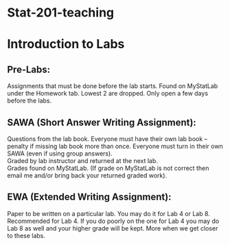 # Stat-201-teaching

# Introduction to Labs

## Pre-Labs:
Assignments that must be done before the lab starts. 
Found on MyStatLab under the Homework tab.
Lowest 2 are dropped.
Only open a few days before the labs.
## SAWA (Short Answer Writing Assignment):
Questions from the lab book.
Everyone must have their own lab book – penalty if missing lab book more than once.
Everyone must turn in their own SAWA (even if using group answers).   
Graded by lab instructor and returned at the next lab.  
Grades found on MyStatLab.  (If grade on MyStatLab is not correct then email me and/or bring back your returned graded work).  
## EWA (Extended Writing Assignment):
Paper to be written on a particular lab.
You may do it for Lab 4 or Lab 8.  Recommended for Lab 4.  If you do poorly on the one for Lab 4 you may do Lab 8 as well and your higher grade will be kept.
More when we get closer to these labs.   
